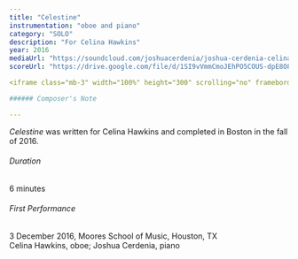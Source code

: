 ```yaml
---
title: "Celestine"
instrumentation: "oboe and piano"
category: "SOLO"
description: "For Celina Hawkins"
year: 2016
mediaUrl: "https://soundcloud.com/joshuacerdenia/joshua-cerdenia-celina-hawkins-celestine-for-oboe-and-piano"
scoreUrl: "https://drive.google.com/file/d/1SI9vVmmCmoJEhPO5COUS-dpE8O8lk_RQ/view?usp=sharing"

<iframe class="mb-3" width="100%" height="300" scrolling="no" frameborder="no" allow="autoplay" src="https://w.soundcloud.com/player/?url=https%3A//api.soundcloud.com/tracks/490317138&color=%234a4a4a&auto_play=false&hide_related=false&show_comments=true&show_user=true&show_reposts=false&show_teaser=true&visual=true"></iframe>

###### Composer's Note

---
```


_Celestine_ was written for Celina Hawkins and completed in Boston in the fall of 2016.

###### Duration

6 minutes

###### First Performance

3 December 2016, Moores School of Music, Houston, TX\
Celina Hawkins, oboe; Joshua Cerdenia, piano